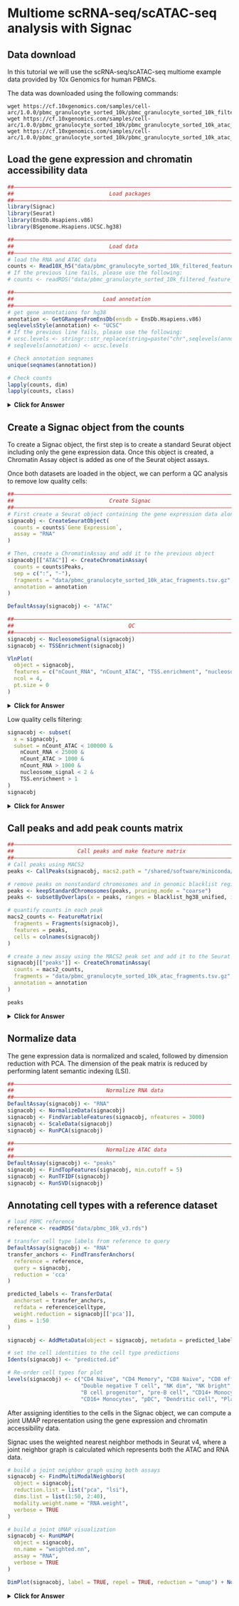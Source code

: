 

# Multiome scRNA-seq/scATAC-seq analysis with Signac

## Data download

In this tutorial we will use the scRNA-seq/scATAC-seq multiome example data provided by 10x Genomics for human PBMCs.

The data was downloaded using the following commands:

```
wget https://cf.10xgenomics.com/samples/cell-arc/1.0.0/pbmc_granulocyte_sorted_10k/pbmc_granulocyte_sorted_10k_filtered_feature_bc_matrix.h5
wget https://cf.10xgenomics.com/samples/cell-arc/1.0.0/pbmc_granulocyte_sorted_10k/pbmc_granulocyte_sorted_10k_atac_fragments.tsv.gz
wget https://cf.10xgenomics.com/samples/cell-arc/1.0.0/pbmc_granulocyte_sorted_10k/pbmc_granulocyte_sorted_10k_atac_fragments.tsv.gz.tbi
```

## Load the gene expression and chromatin accessibility data


```r
##––––––––––––––––––––––––––––––––––––––––––––––––––––––––––––––––––––––––––––##
##                              Load packages                                 ##
##––––––––––––––––––––––––––––––––––––––––––––––––––––––––––––––––––––––––––––##
library(Signac)
library(Seurat)
library(EnsDb.Hsapiens.v86)
library(BSgenome.Hsapiens.UCSC.hg38)

##––––––––––––––––––––––––––––––––––––––––––––––––––––––––––––––––––––––––––––##
##                              Load data                                     ##
##––––––––––––––––––––––––––––––––––––––––––––––––––––––––––––––––––––––––––––##
# load the RNA and ATAC data
counts <- Read10X_h5("data/pbmc_granulocyte_sorted_10k_filtered_feature_bc_matrix.h5")
# If the previous line fails, please use the following:
# counts <- readRDS("data/pbmc_granulocyte_sorted_10k_filtered_feature_bc_matrix.RDS")

##––––––––––––––––––––––––––––––––––––––––––––––––––––––––––––––––––––––––––––##
##                            Load annotation                                 ##
##––––––––––––––––––––––––––––––––––––––––––––––––––––––––––––––––––––––––––––##
# get gene annotations for hg38
annotation <- GetGRangesFromEnsDb(ensdb = EnsDb.Hsapiens.v86)
seqlevelsStyle(annotation) <- "UCSC"
# If the previous line fails, please use the following:
# ucsc.levels <- stringr::str_replace(string=paste("chr",seqlevels(annotation),sep=""), pattern="chrMT", replacement="chrM")
# seqlevels(annotation) <- ucsc.levels

# Check annotation seqnames
unique(seqnames(annotation))

# Check counts
lapply(counts, dim)
lapply(counts, class)

```

<details>
<summary><b>Click for Answer</b></summary>

```
> unique(seqnames(annotation))
 [1] chrX  chr20 chr1  chr6  chr3  chr7  chr12 chr11 chr4  chr17 chr2  chr16 chr8  chr19 chr9  chr13 chr14 chr5  chr22 chr10
[21] chrY  chr18 chr15 chr21 chrM 
25 Levels: chrX chr20 chr1 chr6 chr3 chr7 chr12 chr11 chr4 chr17 chr2 chr16 chr8 chr19 chr9 chr13 chr14 chr5 ... chrM

> lapply(counts, dim)
$`Gene Expression`
[1] 36601 11909

$Peaks
[1] 108377  11909

> lapply(counts, class)
$`Gene Expression`
[1] "dgCMatrix"
attr(,"package")
[1] "Matrix"

$Peaks
[1] "dgCMatrix"
attr(,"package")
[1] "Matrix"


```

</details>




## Create a Signac object from the counts

To create a Signac object, the first step is to create a standard Seurat object including only the gene expression data. Once this object is created, a Chromatin Assay object is added as one of the Seurat object assays.

Once both datasets are loaded in the object, we can perform a QC analysis to remove low quality cells:

```r
##––––––––––––––––––––––––––––––––––––––––––––––––––––––––––––––––––––––––––––##
##                              Create Signac                                 ##
##––––––––––––––––––––––––––––––––––––––––––––––––––––––––––––––––––––––––––––##
# First create a Seurat object containing the gene expression data alone
signacobj <- CreateSeuratObject(
  counts = counts$`Gene Expression`,
  assay = "RNA"
)

# Then, create a ChromatinAssay and add it to the previous object
signacobj[["ATAC"]] <- CreateChromatinAssay(
  counts = counts$Peaks,
  sep = c(":", "-"),
  fragments = "data/pbmc_granulocyte_sorted_10k_atac_fragments.tsv.gz",
  annotation = annotation
)

DefaultAssay(signacobj) <- "ATAC"

##––––––––––––––––––––––––––––––––––––––––––––––––––––––––––––––––––––––––––––##
##                                    QC                                      ##
##––––––––––––––––––––––––––––––––––––––––––––––––––––––––––––––––––––––––––––##
signacobj <- NucleosomeSignal(signacobj)
signacobj <- TSSEnrichment(signacobj)

VlnPlot(
  object = signacobj,
  features = c("nCount_RNA", "nCount_ATAC", "TSS.enrichment", "nucleosome_signal"),
  ncol = 4,
  pt.size = 0
)

```

<details>
<summary><b>Click for Answer</b></summary>

<img src="figs/signac_QC.png" width="90%" />

</details>


Low quality cells filtering:

```r
signacobj <- subset(
  x = signacobj,
  subset = nCount_ATAC < 100000 &
    nCount_RNA < 25000 &
    nCount_ATAC > 1000 &
    nCount_RNA > 1000 &
    nucleosome_signal < 2 &
    TSS.enrichment > 1
)
signacobj

```

<details>
<summary><b>Click for Answer</b></summary>

```
An object of class Seurat 
144978 features across 11331 samples within 2 assays 
Active assay: ATAC (108377 features, 0 variable features)
 1 other assay present: RNA

```

</details>


## Call peaks and add peak counts matrix


```r
##––––––––––––––––––––––––––––––––––––––––––––––––––––––––––––––––––––––––––––##
##                    Call peaks and make feature matrix                      ##
##––––––––––––––––––––––––––––––––––––––––––––––––––––––––––––––––––––––––––––##
# Call peaks using MACS2
peaks <- CallPeaks(signacobj, macs2.path = "/shared/software/miniconda/envs/macs2-2.2.7.1/bin/macs2")

# remove peaks on nonstandard chromosomes and in genomic blacklist regions
peaks <- keepStandardChromosomes(peaks, pruning.mode = "coarse")
peaks <- subsetByOverlaps(x = peaks, ranges = blacklist_hg38_unified, invert = TRUE)

# quantify counts in each peak
macs2_counts <- FeatureMatrix(
  fragments = Fragments(signacobj),
  features = peaks,
  cells = colnames(signacobj)
)

# create a new assay using the MACS2 peak set and add it to the Seurat object
signacobj[["peaks"]] <- CreateChromatinAssay(
  counts = macs2_counts,
  fragments = "data/pbmc_granulocyte_sorted_10k_atac_fragments.tsv.gz",
  annotation = annotation
)

peaks
```

<details>
<summary><b>Click for Answer</b></summary>

```
GRanges object with 131364 ranges and 6 metadata columns:
           seqnames              ranges strand |                   name     score fold_change neg_log10pvalue_summit
              <Rle>           <IRanges>  <Rle> |            <character> <integer>   <numeric>              <numeric>
       [1]     chr1         10032-10322      * |  SeuratProject_peak_44       142     4.99234                16.3379
       [2]     chr1       180709-181030      * |  SeuratProject_peak_45       149     5.12372                17.1108
       [3]     chr1       181296-181600      * |  SeuratProject_peak_46       291     7.35714                31.7325
       [4]     chr1       191304-191914      * |  SeuratProject_peak_47       142     4.99234                16.3379
       [5]     chr1       267874-268087      * |  SeuratProject_peak_48       134     4.86097                15.5761
       ...      ...                 ...    ... .                    ...       ...         ...                    ...
  [131360]     chrX 155880631-155881911      * | SeuratProject_peak_1..       824     8.67288                87.4204
  [131361]     chrX 155891339-155891781      * | SeuratProject_peak_1..       105     4.30809                12.5625
  [131362]     chrX 155966929-155967163      * | SeuratProject_peak_1..       134     4.86097                15.5761
  [131363]     chrX 155997247-155997787      * | SeuratProject_peak_1..       263     6.17155                28.7770
  [131364]     chrX 156029849-156030260      * | SeuratProject_peak_1..       106     4.33546                12.6467
           neg_log10qvalue_summit relative_summit_position
                        <numeric>                <integer>
       [1]                14.2177                      126
       [2]                14.9684                      124
       [3]                29.1857                      137
       [4]                14.2177                      145
       [5]                13.4782                      134
       ...                    ...                      ...
  [131360]                82.4206                      637
  [131361]                10.5583                      258
  [131362]                13.4782                      112
  [131363]                26.3134                      342
  [131364]                10.6377                      245
  -------
  seqinfo: 24 sequences from an unspecified genome; no seqlengths
```

</details>


## Normalize data

The gene expression data is normalized and scaled, followed by dimension reduction with PCA.
The dimension of the peak matrix is reduced by performing latent semantic indexing (LSI).

```r
##––––––––––––––––––––––––––––––––––––––––––––––––––––––––––––––––––––––––––––##
##                             Normalize RNA data                             ##
##––––––––––––––––––––––––––––––––––––––––––––––––––––––––––––––––––––––––––––##
DefaultAssay(signacobj) <- "RNA"
signacobj <- NormalizeData(signacobj)
signacobj <- FindVariableFeatures(signacobj, nfeatures = 3000)
signacobj <- ScaleData(signacobj)
signacobj <- RunPCA(signacobj)

##––––––––––––––––––––––––––––––––––––––––––––––––––––––––––––––––––––––––––––##
##                             Normalize ATAC data                            ##
##––––––––––––––––––––––––––––––––––––––––––––––––––––––––––––––––––––––––––––##
DefaultAssay(signacobj) <- "peaks"
signacobj <- FindTopFeatures(signacobj, min.cutoff = 5)
signacobj <- RunTFIDF(signacobj)
signacobj <- RunSVD(signacobj)

```

## Annotating cell types with a reference dataset

```r
# load PBMC reference
reference <- readRDS("data/pbmc_10k_v3.rds")

# transfer cell type labels from reference to query
DefaultAssay(signacobj) <- "RNA"
transfer_anchors <- FindTransferAnchors(
  reference = reference,
  query = signacobj,
  reduction = 'cca'
)

predicted_labels <- TransferData(
  anchorset = transfer_anchors,
  refdata = reference$celltype,
  weight.reduction = signacobj[['pca']],
  dims = 1:50
)

signacobj <- AddMetaData(object = signacobj, metadata = predicted_labels)

# set the cell identities to the cell type predictions
Idents(signacobj) <- "predicted.id"

# Re-order cell types for plot
levels(signacobj) <- c("CD4 Naive", "CD4 Memory", "CD8 Naive", "CD8 effector", 
                       "Double negative T cell", "NK dim", "NK bright", 
                       "B cell progenitor", "pre-B cell", "CD14+ Monocytes", 
                       "CD16+ Monocytes", "pDC", "Dendritic cell", "Platelet")

```

After assigning identities to the cells in the Signac object, we can compute a joint UMAP representation using the gene expression and chromatin accessibility data.

Signac uses the weighted nearest neighbor methods in Seurat v4, where a joint neighbor graph is calculated which represents both the ATAC and RNA data.

```r
# build a joint neighbor graph using both assays
signacobj <- FindMultiModalNeighbors(
  object = signacobj,
  reduction.list = list("pca", "lsi"), 
  dims.list = list(1:50, 2:40),
  modality.weight.name = "RNA.weight",
  verbose = TRUE
)

# build a joint UMAP visualization
signacobj <- RunUMAP(
  object = signacobj,
  nn.name = "weighted.nn",
  assay = "RNA",
  verbose = TRUE
)

DimPlot(signacobj, label = TRUE, repel = TRUE, reduction = "umap") + NoLegend()
```

<details>
<summary><b>Click for Answer</b></summary>

<img src="figs/signac_UMAP.png" width="90%" />

</details>
